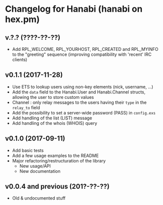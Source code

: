 # Changelog for Hanabi (hanabi on hex.pm)

## v.?.? (????-??-??)

* Add RPL_WELCOME, RPL_YOURHOST, RPL_CREATED and RPL_MYINFO to the "greeting"
  sequence (improving compatibility with 'recent' IRC clients)

## v0.1.1 (2017-11-28)

* Use ETS to lookup users using non-key elements (nick, username, ...)
* Add the `data` field to the Hanabi.User and Hanabi.Channel structs, allowing
  the user to store custom values
* Channel : only relay messages to the users having their `type` in the
  `relay_to` field
* Add the possibility to set a server-wide password (PASS) in `config.exs`
* Add handling of the list (LIST) message
* Add handling of the whois (WHOIS) query

## v0.1.0 (2017-09-11)

* Add basic tests
* Add a few usage examples to the README
* Major refactoring/restructuration of the library
  * New usage/API
  * New documentation

## v0.0.4 and previous (201?-??-??)

* Old & undocumented stuff
